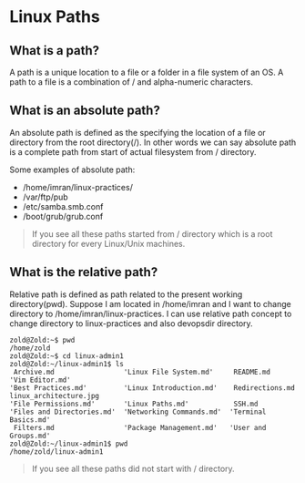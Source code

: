 # Linux Paths

## What is a path?

A path is a unique location to a file or a folder in a file system of an OS. A path to a file is a combination of / and alpha-numeric characters.

## What is an absolute path?

An absolute path is defined as the specifying the location of a file or directory from the root directory(/). In other words we can say absolute path is a complete path from start of actual filesystem from / directory.

Some examples of absolute path:

* /home/imran/linux-practices/
* /var/ftp/pub
* /etc/samba.smb.conf
* /boot/grub/grub.conf

> If you see all these paths started from / directory which is a root directory for every Linux/Unix machines.

## What is the relative path?

Relative path is defined as path related to the present working directory(pwd). Suppose I am located in /home/imran and I want to change directory to /home/imran/linux-practices. I can use relative path concept to change directory to linux-practices and also devopsdir directory.

``` console
zold@Zold:~$ pwd
/home/zold
zold@Zold:~$ cd linux-admin1
zold@Zold:~/linux-admin1$ ls
 Archive.md                 'Linux File System.md'     README.md            'Vim Editor.md'
'Best Practices.md'         'Linux Introduction.md'    Redirections.md       linux_architecture.jpg
'File Permissions.md'       'Linux Paths.md'           SSH.md
'Files and Directories.md'  'Networking Commands.md'  'Terminal Basics.md'
 Filters.md                 'Package Management.md'   'User and Groups.md'
zold@Zold:~/linux-admin1$ pwd
/home/zold/linux-admin1
```

> If you see all these paths did not start with / directory.
